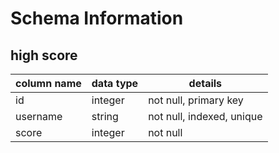 # Schema Information

## high score
column name     | data type | details
----------------|-----------|-----------------------
id              | integer   | not null, primary key
username        | string    | not null, indexed, unique
score           | integer   | not null
